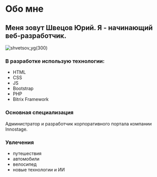 # Обо мне
## Меня зовут Швецов Юрий. Я - начинающий веб-разработчик.
![shvetsov_yg(300)](https://github.com/YuriyShvetsov/About-me/assets/174881654/fa01efb8-f31a-4793-bdd2-74c5819e5d58)

### В разработке использую технологии:
- HTML
- CSS
- JS
- Bootstrap
- PHP
- Bitrix Framework

### Основная специализация  
Администратор и разработчик корпоративного портала компании Innostage.

### Увлечения

- путешествия
- автомобили
- велосипед
- новые технологии и ИИ
